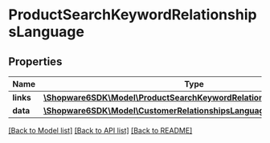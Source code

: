 # ProductSearchKeywordRelationshipsLanguage

## Properties
Name | Type | Description | Notes
------------ | ------------- | ------------- | -------------
**links** | [**\Shopware6SDK\Model\ProductSearchKeywordRelationshipsLanguageLinks**](ProductSearchKeywordRelationshipsLanguageLinks.md) |  | [optional] 
**data** | [**\Shopware6SDK\Model\CustomerRelationshipsLanguageData**](CustomerRelationshipsLanguageData.md) |  | [optional] 

[[Back to Model list]](../../README.md#documentation-for-models) [[Back to API list]](../../README.md#documentation-for-api-endpoints) [[Back to README]](../../README.md)

